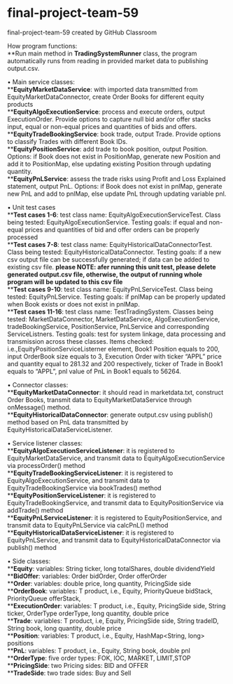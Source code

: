 # final-project-team-59
final-project-team-59 created by GitHub Classroom

How program functions:
<br />**Run main method in **TradingSystemRunner** class, the program automatically runs from reading in provided market data to publishing output.csv.

•	Main service classes: 
<br />****EquityMarketDataService**: with imported data transmitted from EquityMarketDataConnector, create Order Books for different equity products 
<br />****EquityAlgoExecutionService**: process and execute orders, output ExecutionOrder<Equity>. Provide options to capture null bid and/or offer stacks input, equal or non-equal prices and quantities of bids and offers.
<br />****EquityTradeBookingService**: book trade, output Trade<Equity>. Provide options to classify Trades with different Book IDs. 
<br />****EquityPositionService**: add trade to book position, output Position<Equity>. Options: if Book does not exist in PositionMap, generate new Position<Equity> and add it to PositionMap, else updating existing Position<Equity> through updating quantity.
<br />****EquityPnLService**: assess the trade risks using Profit and Loss Explained statement, output PnL<Equity>. Options: if Book does not exist in pnlMap, generate new PnL<Equity> and add to pnlMap, else update PnL<Equity> through updating variable pnl. 

•	Unit test cases
<br />****Test cases 1-6**: test class name: EquityAlgoExecutionServiceTest. Class being tested: EquityAlgoExecutionService. Testing goals: if equal and non-equal prices and quantities of bid and offer orders can be properly processed
<br />****Test cases 7-8**: test class name: EquityHistoricalDataConnectorTest. Class being tested: EquityHistoricalDataConnector. Testing goals: if a new csv output file can be successfully generated; if data can be added to existing csv file. **please NOTE: afer running this unit test, please delete generated output.csv file, otherwise, the output of running whole program will be updated to this csv file**
<br />****Test cases 9-10**: test class name: EquityPnLServiceTest. Class being tested: EquityPnLService. Testing goals: if pnlMap can be properly updated when Book exists or does not exist in pnlMap.
<br />****Test cases 11-16**: test class name: TestTradingSystem. Classes being tested: MarketDataConnector, MarketDataService, AlgoExecutionService, tradeBookingService, PositionService, PnLService and corresponding ServiceListners. Testing goals: test for system linkage, data processing and transmission across these classes. Items checked: i.e.,EquityPositionServiceListerner element, Book1 Position equals to 200, input OrderBook size equals to 3, Execution Order with ticker “APPL” price and quantity equal to 281.32 and 200 respectively, ticker of Trade<Equity> in Book1 equals to “APPL”, pnl value of PnL<Equity> in Book1 equals to 56264.


•	Connector classes:
<br />****EquityMarketDataConnector**: it should read in marketdata.txt, construct Order Books, transmit data to EquityMarketDataService through onMessage() method.
<br />****EquityHistoricalDataConnector**: generate output.csv using publish() method based on PnL<Equity> data transmitted by EquityHistoricalDataServiceListener.

•	Service listener classes:
<br />****EquityAlgoExecutionServiceListener**: it is registered to EquityMarketDataService, and transmit data to EquityAlgoExecutionService via processOrder() method
<br />****EquityTradeBookingServiceListener**: it is registered to EquityAlgoExecutionService, and transmit data to EquityTradeBookingService via bookTrades() method
<br />****EquityPositionServiceListener**: it is registered to EquityTradeBookingService, and transmit data to EquityPositionService via addTrade() method
<br />****EquityPnLServiceListener**: it is registered to EquityPositionService, and transmit data to EquityPnLService via calcPnL() method
<br />****EquityHistoricalDataServiceListener**: it is registered to EquityPnLService, and transmit data to EquityHistoricalDataConnector via publish() method

•	Side classes:
<br />****Equity**: variables: String ticker, long totalShares, double dividendYield
<br />****BidOffer**: variables: Order bidOrder, Order offerOrder
<br />****Order**: variables: double price, long quantity, PricingSide side
<br />****OrderBook**: variables: T product, i.e., Equity, PriorityQueue<Equity> bidStack, PriorityQueue<Equity> offerStack,
<br />****ExecutionOrder**: variables: T product, i.e., Equity, PricingSide side, String ticker, OrderType orderType, long quantity, double price
<br />****Trade**: variables: T product, i.e, Equity, PricingSide side, String tradeID, String book, long quantity, double price
<br />****Position**: variables: T product, i.e., Equity, HashMap<String, long> positions
<br />****PnL**: variables: T product, i.e., Equity, String book, double pnl
<br />****OrderType**: five order types: FOK, IOC, MARKET, LIMIT,STOP
<br />****PricingSide**: two Pricing sides: BID and OFFER
<br />****TradeSide**: two trade sides: Buy and Sell



